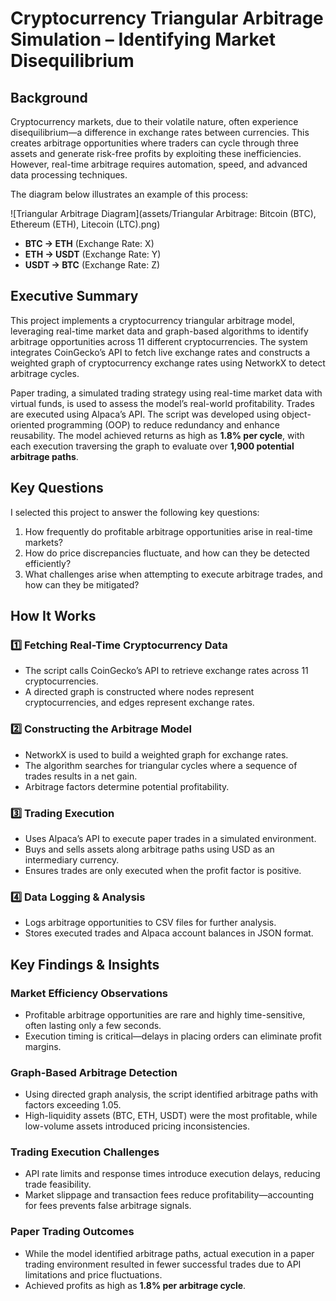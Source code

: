 # Cryptocurrency Triangular Arbitrage Simulation – Identifying Market Disequilibrium

## Background
Cryptocurrency markets, due to their volatile nature, often experience disequilibrium—a difference in exchange rates between currencies. This creates arbitrage opportunities where traders can cycle through three assets and generate risk-free profits by exploiting these inefficiencies. However, real-time arbitrage requires automation, speed, and advanced data processing techniques.  


The diagram below illustrates an example of this process:

![Triangular Arbitrage Diagram](assets/Triangular Arbitrage: Bitcoin (BTC), Ethereum (ETH), Litecoin (LTC).png)

- **BTC → ETH** (Exchange Rate: X)
- **ETH → USDT** (Exchange Rate: Y)
- **USDT → BTC** (Exchange Rate: Z)

## Executive Summary
This project implements a cryptocurrency triangular arbitrage model, leveraging real-time market data and graph-based algorithms to identify arbitrage opportunities across 11 different cryptocurrencies. The system integrates CoinGecko’s API to fetch live exchange rates and constructs a weighted graph of cryptocurrency exchange rates using NetworkX to detect arbitrage cycles.  

Paper trading, a simulated trading strategy using real-time market data with virtual funds, is used to assess the model’s real-world profitability. Trades are executed using Alpaca’s API. The script was developed using object-oriented programming (OOP) to reduce redundancy and enhance reusability. The model achieved returns as high as **1.8% per cycle**, with each execution traversing the graph to evaluate over **1,900 potential arbitrage paths**.

## Key Questions
I selected this project to answer the following key questions:  
1. How frequently do profitable arbitrage opportunities arise in real-time markets?  
2. How do price discrepancies fluctuate, and how can they be detected efficiently?  
3. What challenges arise when attempting to execute arbitrage trades, and how can they be mitigated?  

## How It Works  
### 1️⃣ Fetching Real-Time Cryptocurrency Data  
- The script calls CoinGecko’s API to retrieve exchange rates across 11 cryptocurrencies.  
- A directed graph is constructed where nodes represent cryptocurrencies, and edges represent exchange rates.  

### 2️⃣ Constructing the Arbitrage Model  
- NetworkX is used to build a weighted graph for exchange rates.  
- The algorithm searches for triangular cycles where a sequence of trades results in a net gain.  
- Arbitrage factors determine potential profitability.  

### 3️⃣ Trading Execution  
- Uses Alpaca’s API to execute paper trades in a simulated environment.  
- Buys and sells assets along arbitrage paths using USD as an intermediary currency.  
- Ensures trades are only executed when the profit factor is positive.  

### 4️⃣ Data Logging & Analysis  
- Logs arbitrage opportunities to CSV files for further analysis.  
- Stores executed trades and Alpaca account balances in JSON format.  

## Key Findings & Insights  

### Market Efficiency Observations  
- Profitable arbitrage opportunities are rare and highly time-sensitive, often lasting only a few seconds.  
- Execution timing is critical—delays in placing orders can eliminate profit margins.  

### Graph-Based Arbitrage Detection  
- Using directed graph analysis, the script identified arbitrage paths with factors exceeding 1.05.  
- High-liquidity assets (BTC, ETH, USDT) were the most profitable, while low-volume assets introduced pricing inconsistencies.  

### Trading Execution Challenges  
- API rate limits and response times introduce execution delays, reducing trade feasibility.  
- Market slippage and transaction fees reduce profitability—accounting for fees prevents false arbitrage signals.  

### Paper Trading Outcomes  
- While the model identified arbitrage paths, actual execution in a paper trading environment resulted in fewer successful trades due to API limitations and price fluctuations.  
- Achieved profits as high as **1.8% per arbitrage cycle**.  
